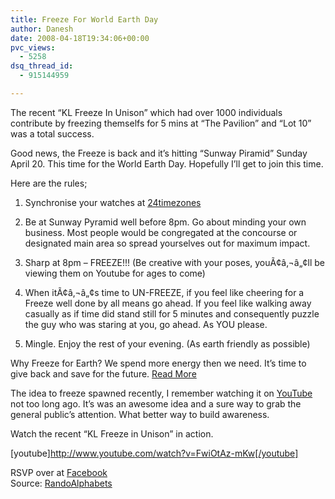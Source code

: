 ```yaml
---
title: Freeze For World Earth Day
author: Danesh
date: 2008-04-18T19:34:06+00:00
pvc_views:
  - 5258
dsq_thread_id:
  - 915144959

---
```

The recent &#8220;KL Freeze In Unison&#8221; which had over 1000 individuals contribute by freezing themselfs for 5 mins at &#8220;The Pavilion&#8221; and &#8220;Lot 10&#8221; was a total success.

Good news, the Freeze is back and it&#8217;s hitting &#8220;Sunway Piramid&#8221; Sunday April 20. This time for the World Earth Day. Hopefully I&#8217;ll get to join this time.

Here are the rules;

1. Synchronise your watches at [24timezones  
][1]  
2. Be at Sunway Pyramid well before 8pm. Go about minding your own business. Most people would be congregated at the concourse or designated main area so spread yourselves out for maximum impact.

2. Sharp at 8pm &#8211; FREEZE!!! (Be creative with your poses, youÃ¢â‚¬â„¢ll be viewing them on Youtube for ages to come)

3. When itÃ¢â‚¬â„¢s time to UN-FREEZE, if you feel like cheering for a Freeze well done by all means go ahead. If you feel like walking away casually as if time did stand still for 5 minutes and consequently puzzle the guy who was staring at you, go ahead. As YOU please.

4. Mingle. Enjoy the rest of your evening. (As earth friendly as possible)

Why Freeze for Earth? We spend more energy then we need. It&#8217;s time to give back and save for the future. [Read More][2]

<!--more-->

The idea to freeze spawned recently, I remember watching it on [YouTube][3] not too long ago. It&#8217;s was an awesome idea and a sure way to grab the general public&#8217;s attention. What better way to build awareness.

Watch the recent &#8220;KL Freeze in Unison&#8221; in action.

[youtube]http://www.youtube.com/watch?v=FwiOtAz-mKw[/youtube]

RSVP over at [Facebook][4]  
Source: [RandoAlphabets][5]

 [1]: http://24timezones.com/world_directory/current_kuala_lumpur_time.php
 [2]: http://www.wattzon.org/
 [3]: http://www.youtube.com/results?search_query=freeze&search_type=
 [4]: http://www.facebook.com/event.php?eid=11840893166
 [5]: http://randomalphabets.com/?p=369